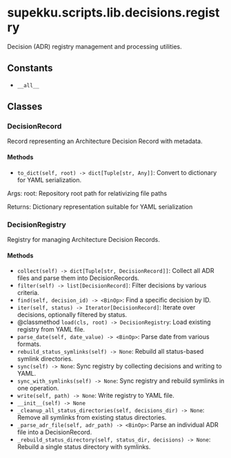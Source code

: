 # supekku.scripts.lib.decisions.registry

Decision (ADR) registry management and processing utilities.

## Constants

- `__all__`

## Classes

### DecisionRecord

Record representing an Architecture Decision Record with metadata.

#### Methods

- `to_dict(self, root) -> dict[Tuple[str, Any]]`: Convert to dictionary for YAML serialization.

Args:
    root: Repository root path for relativizing file paths

Returns:
    Dictionary representation suitable for YAML serialization

### DecisionRegistry

Registry for managing Architecture Decision Records.

#### Methods

- `collect(self) -> dict[Tuple[str, DecisionRecord]]`: Collect all ADR files and parse them into DecisionRecords.
- `filter(self) -> list[DecisionRecord]`: Filter decisions by various criteria.
- `find(self, decision_id) -> <BinOp>`: Find a specific decision by ID.
- `iter(self, status) -> Iterator[DecisionRecord]`: Iterate over decisions, optionally filtered by status.
- @classmethod `load(cls, root) -> DecisionRegistry`: Load existing registry from YAML file.
- `parse_date(self, date_value) -> <BinOp>`: Parse date from various formats.
- `rebuild_status_symlinks(self) -> None`: Rebuild all status-based symlink directories.
- `sync(self) -> None`: Sync registry by collecting decisions and writing to YAML.
- `sync_with_symlinks(self) -> None`: Sync registry and rebuild symlinks in one operation.
- `write(self, path) -> None`: Write registry to YAML file.
- `__init__(self) -> None`
- `_cleanup_all_status_directories(self, decisions_dir) -> None`: Remove all symlinks from existing status directories.
- `_parse_adr_file(self, adr_path) -> <BinOp>`: Parse an individual ADR file into a DecisionRecord.
- `_rebuild_status_directory(self, status_dir, decisions) -> None`: Rebuild a single status directory with symlinks.
